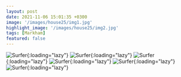 ```yaml
---
layout: post
date: 2021-11-06 15:01:35 +0300
image: '/images/house25/img1.jpg'
highlight_image: '/images/house25/img2.jpg'
tags: [Markham]
featured: false
---
```


![Surfer]({{site.baseurl}}/images/house25/img3.jpg){:loading="lazy"}
![Surfer]({{site.baseurl}}/images/house25/img4.jpg){:loading="lazy"}
![Surfer]({{site.baseurl}}/images/house25/img5.jpg){:loading="lazy"}
![Surfer]({{site.baseurl}}/images/house25/img6.jpg){:loading="lazy"}
![Surfer]({{site.baseurl}}/images/house25/img7.jpg){:loading="lazy"}
![Surfer]({{site.baseurl}}/images/house25/img8.jpg){:loading="lazy"} 